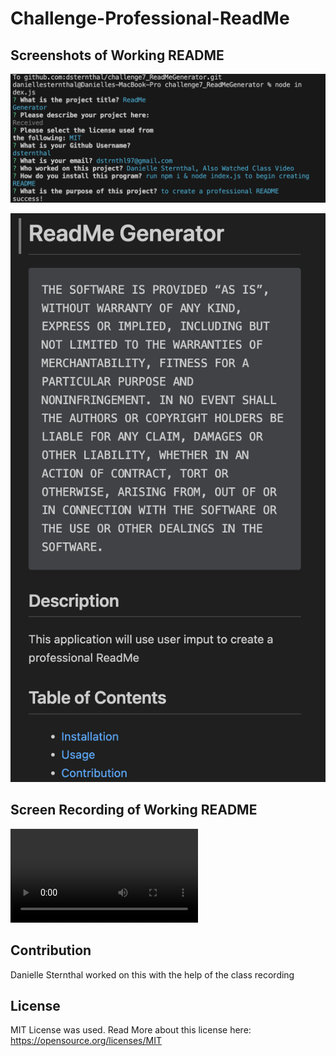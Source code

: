 # Challenge-Professional-ReadMe

## Screenshots of Working README
![Screenshot of the Terminal Working to Gather Users input](./Assets/TerminalScreenshot.png)

![Screenshot of the Terminal Working to Gather Users input](./Assets/ReadMeScreenshot.png)

## Screen Recording of Working README
![Screen recording of the Terminal Working to Gather Users input](./Assets/Screen_Recording.mp4)

## Contribution
Danielle Sternthal worked on this with the help of the class recording

## License
MIT License was used.
Read More about this license here: https://opensource.org/licenses/MIT